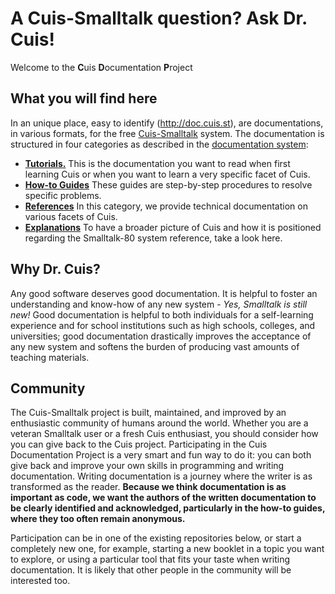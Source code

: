 # A Cuis-Smalltalk question? Ask Dr. Cuis!

Welcome to the **C**uis **D**ocumentation **P**roject

## What you will find here
In an unique place, easy to identify (http://doc.cuis.st), are
documentations, in various formats, for the free
[Cuis-Smalltalk](http://cuis.st) system. The documentation is
structured in four categories as described in the [documentation
system](https://docs.divio.com/documentation-system):

* **[Tutorials.](http://github.com/DrCuis/Tutorials)** This is the
  documentation you want to read when first learning Cuis or when you
  want to learn a very specific facet of Cuis.
* **[How-to Guides](http://github.com/DrCuis/How-to-guides)** These
  guides are step-by-step procedures to resolve specific problems.
* **[References](http://github.com/DrCuis/References-guides)** In this
  category, we provide technical documentation on various facets of
  Cuis.
* **[Explanations](http://github.com/DrCuis/Explanations)** To have a
  broader picture of Cuis and how it is positioned regarding the
  Smalltalk-80 system reference, take a look here.

## Why Dr. Cuis?
Any good software deserves good documentation. It is helpful to foster
an understanding and know-how of any new system - _Yes, Smalltalk is
still new!_ Good documentation is helpful to both individuals for
a self-learning experience and for school institutions such as high schools,
colleges, and universities; good documentation drastically improves the
acceptance of any new system and softens the burden of producing vast
amounts of teaching materials.

## Community 
The Cuis-Smalltalk project is built, maintained, and improved by an
enthusiastic community of humans around the world. Whether you are a
veteran Smalltalk user or a fresh Cuis enthusiast, you should consider
how you can give back to the Cuis project. Participating in the Cuis
Documentation Project is a very smart and fun way to do it: you can
both give back and improve your own skills in programming and
writing documentation. Writing documentation is a journey where the
writer is as transformed as the reader. **Because we think
documentation is as important as code, we want the authors of the
written documentation to be clearly identified and acknowledged,
particularly in the how-to guides, where they too often remain anonymous.**

Participation can be in one of the existing repositories below, or
start a completely new one, for example, starting a new booklet in a
topic you want to explore, or using a particular tool that fits your
taste when writing documentation. It is likely that other people in the
community will be interested too.

